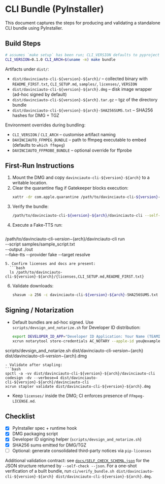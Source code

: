 # CLI Bundle (PyInstaller)

This document captures the steps for producing and validating a standalone CLI bundle using PyInstaller.

## Build Steps

```bash
# assumes `make setup` has been run; CLI_VERSION defaults to pyproject version
CLI_VERSION=0.1.0 CLI_ARCH=$(uname -m) make bundle
```

Artifacts under `dist/`:

- `dist/davinciauto-cli-${version}-${arch}/` – collected binary with `README_FIRST.txt`, `CLI_SETUP.md`, `samples/`, `licenses/`, `VERSION`
- `dist/davinciauto-cli-${version}-${arch}.dmg` – disk image wrapper (ad-hoc signed by default)
- `dist/davinciauto-cli-${version}-${arch}.tar.gz` – tgz of the directory bundle
- `dist/davinciauto-cli-${version}-${arch}-SHA256SUMS.txt` – SHA256 hashes for DMG + TGZ

Environment overrides during bundling:

- `CLI_VERSION` / `CLI_ARCH` – customise artifact naming
- `DAVINCIAUTO_FFMPEG_BUNDLE` – path to ffmpeg executable to embed (defaults to `which ffmpeg`)
- `DAVINCIAUTO_FFPROBE_BUNDLE` – optional override for ffprobe

## First-Run Instructions
1. Mount the DMG and copy `davinciauto-cli-${version}-${arch}` to a writable location.
2. Clear the quarantine flag if Gatekeeper blocks execution:
   ```bash
   xattr -dr com.apple.quarantine /path/to/davinciauto-cli-${version}-${arch}
   ```
3. Verify the bundle:
   ```bash
   /path/to/davinciauto-cli-${version}-${arch}/davinciauto-cli --self-check --json | jq
   ```
4. Execute a Fake-TTS run:
   ```bash
 /path/to/davinciauto-cli-${version}-${arch}/davinciauto-cli run \
   --script samples/sample_script.txt \
   --output ./out \
   --fake-tts --provider fake --target resolve
 ```
5. Confirm licenses and docs are present:
   ```bash
   ls /path/to/davinciauto-cli-${version}-${arch}/{licenses,CLI_SETUP.md,README_FIRST.txt}
   ```
6. Validate downloads:
   ```bash
   shasum -a 256 -c davinciauto-cli-${version}-${arch}-SHA256SUMS.txt
   ```

## Signing / Notarization
- Default bundles are ad-hoc signed. Use `scripts/devsign_and_notarize.sh` for Developer ID distribution:
  ```bash
  export DEVELOPER_ID_APP="Developer ID Application: Your Name (TEAMID)"
  xcrun notarytool store-credentials AC_NOTARY --apple-id you@example.com --team-id TEAMID --password app-specific
 scripts/devsign_and_notarize.sh dist/davinciauto-cli-${version}-${arch} dist/davinciauto-cli-${version}-${arch}.dmg
  ```
- Validate after stapling:
  ```bash
  spctl -a -vv dist/davinciauto-cli-${version}-${arch}/davinciauto-cli
  codesign -dv --verbose=4 dist/davinciauto-cli-${version}-${arch}/davinciauto-cli
  xcrun stapler validate dist/davinciauto-cli-${version}-${arch}.dmg
  ```
- Keep `licenses/` inside the DMG; CI enforces presence of `FFmpeg-LICENSE.md`.

## Checklist
- [x] PyInstaller spec + runtime hook
- [x] DMG packaging script
- [x] Developer ID signing helper (`scripts/devsign_and_notarize.sh`)
- [x] SHA256 sums emitted for DMG/TGZ
- [ ] Optional: generate consolidated third-party notices via `pip-licenses`

Additional validation contract: see [`docs/SELF_CHECK_SCHEMA.json`](SELF_CHECK_SCHEMA.json) for the JSON structure returned by `--self-check --json`. For a one-shot verification of a built bundle, run `ci/verify_bundle.sh dist/davinciauto-cli-${version}-${arch} dist/davinciauto-cli-${version}-${arch}.dmg`.
